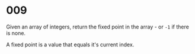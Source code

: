 [_metadata_:tags]:-        "list"

# 009

Given an array of integers, return the fixed point in the array - or `-1` if there is none.

A fixed point is a value that equals it's current index.